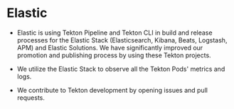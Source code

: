 # Elastic

* Elastic is using Tekton Pipeline and Tekton CLI in build and release processes for the Elastic Stack (Elasticsearch, Kibana, Beats, Logstash, APM) and Elastic Solutions.
We have significantly improved our promotion and publishing process by using these Tekton projects.

* We utilize the Elastic Stack to observe all the Tekton Pods' metrics and logs.

* We contribute to Tekton development by opening issues and pull requests.
